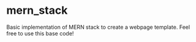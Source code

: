 # mern_stack
Basic implementation of MERN stack to create a webpage template. Feel free to use this base code!

